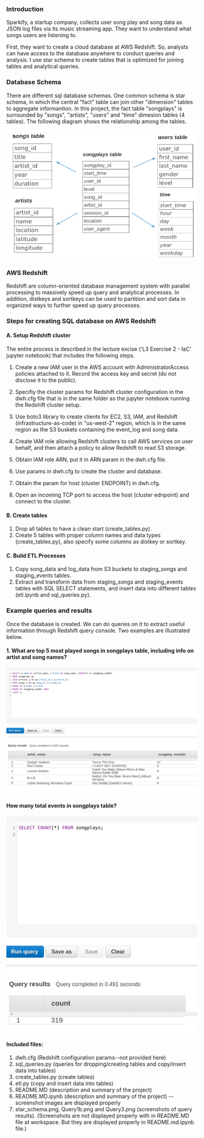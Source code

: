 
### Introduction


Sparkify, a startup company, collects user song play and song data as JSON log files via its music streaming app.  They want to understand what songs users are listening to. 

First, they want to create a cloud database at AWS Redshift.  So, analysts can have access to the database anywhere to conduct queries and analysis.  I use star schema to create tables that is optimized for joining tables and analytical queries. 

### Database Schema

There are different sql database schemas.  One common schema is star schema, in which the central "fact" table can join other "dimension" tables to aggregate informantion.  In this project, the fact table "songplays" is surrounded by "songs", "artists", "users" and "time" dimesion tables (4 tables). The following diagram shows the relationship among the tables.    

<img src="star_schema.png" style="width:500px;height:340px;">


### AWS Redshift

Redshift are column-oriented database management system with parallel processing to massively speed up query and analytical processes. In addition, distkeys and sortkeys can be used to partition and sort data in organized ways to further speed up query processes.

### Steps for creating SQL database on AWS Redshift

#### A. Setup Redshift cluster 

The entire process is described in the lecture excise ('L3 Exercise 2 - IaC' jupyter notebook) that includes the following steps. 

1. Create a new IAM user in the AWS account with AdministratorAccess policies attached to it.  Record the access key and secret (do not disclose it to the public).   
2. Specifiy the cluster params for Redshift cluster configuration in the dwh.cfg file that is in the same folder as the jupyter notebook running the Redshift cluster setup. 

3. Use boto3 library to create clients for EC2, S3, IAM, and Redshift (infrastructure-as-code) in "us-west-2" region, which is in the same region as the S3 buskets containing the event_log and song data. 

4. Create IAM role allowing Redshift clusters to call AWS services on user behalf, and then attach a policy to allow Redshift to read S3 storage.  

5. Obtain IAM role ARN, put it in ARN param in the dwh.cfg file.  

6. Use params in dwh.cfg to create the cluster and database.  

7. Obtain the param for host (cluster ENDPOINT) in dwh.cfg.  

8. Open an incoming TCP port to access the host (cluster ednpoint) and connect to the cluster.  

#### B. Create tables
1. Drop all tables to have a clean start (create_tables.py). 
2. Create 5 tables with proper column names and data types (create_tables.py), also specify some columns as distkey or sortkey. 

#### C. Build ETL Processes
1. Copy song_data and log_data from S3 buckets to staging_songs and staging_events tables. 
2. Extract and transform data from staging_songs and staging_events tables with SQL SELECT statements, and insert data into different tables (etl.ipynb and sql_queries.py). 

###  Example queries and results
Once the database is created.  We can do queries on it to extract useful information through Redshift query console.  Two examples are illustrated below.   

#### 1.  What are top 5 most played songs in songplays table, including info on artist and song names?

![picture](Query1b.png)


#### How many total events in  songplays table?

![picture](Query3.png)


#### Included files: 
1. dwh.cfg (Redshift configuration params--not provided here)
2. sql_queries.py (queries for dropping/creating tables and copy/insert data into tables)
3. create_tables.py (create tables)
4. etl.py (copy and insert data into tables)
5. README.MD (description and summary of the project)
6. README.MD.ipynb (description and summary of the project) -- screenshot images are displayed properly
7. star_schema.png, Query1b.png and Query3.png (screenshots of query results). 
(Screenshots are not displayed properly with in README.MD file at workspace.  But they are displayed properly in README.md.ipynb file.)  
